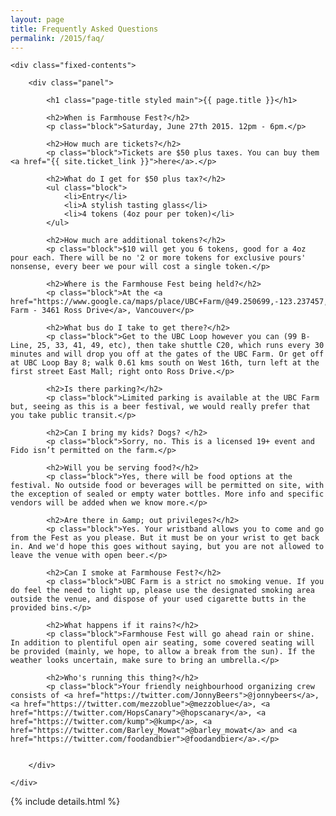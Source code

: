 ```yaml
---
layout: page
title: Frequently Asked Questions
permalink: /2015/faq/
---
```


<div class="panel-container one-up faq-1up">

	<div class="fixed-contents">

		<div class="panel">

		    <h1 class="page-title styled main">{{ page.title }}</h1>

		    <h2>When is Farmhouse Fest?</h2>
			<p class="block">Saturday, June 27th 2015. 12pm - 6pm.</p>

		    <h2>How much are tickets?</h2>
			<p class="block">Tickets are $50 plus taxes. You can buy them <a href="{{ site.ticket_link }}">here</a>.</p>

		    <h2>What do I get for $50 plus tax?</h2>
		    <ul class="block">
				<li>Entry</li>
				<li>A stylish tasting glass</li>
				<li>4 tokens (4oz pour per token)</li>
			</ul>

		    <h2>How much are additional tokens?</h2>
			<p class="block">$10 will get you 6 tokens, good for a 4oz pour each. There will be no '2 or more tokens for exclusive pours' nonsense, every beer we pour will cost a single token.</p>

		    <h2>Where is the Farmhouse Fest being held?</h2>
			<p class="block">At the <a href="https://www.google.ca/maps/place/UBC+Farm/@49.250699,-123.237457,14z/data=!4m2!3m1!1s0x548672d4799fae1f:0xe9b92d59922eb0d">UBC Farm - 3461 Ross Drive</a>, Vancouver</p>

		    <h2>What bus do I take to get there?</h2>
			<p class="block">Get to the UBC Loop however you can (99 B-Line, 25, 33, 41, 49, etc), then take shuttle C20, which runs every 30 minutes and will drop you off at the gates of the UBC Farm. Or get off at UBC Loop Bay 8; walk 0.61 kms south on West 16th, turn left at the first street East Mall; right onto Ross Drive.</p>

		    <h2>Is there parking?</h2>
			<p class="block">Limited parking is available at the UBC Farm but, seeing as this is a beer festival, we would really prefer that you take public transit.</p>

		    <h2>Can I bring my kids? Dogs? </h2>
			<p class="block">Sorry, no. This is a licensed 19+ event and Fido isn’t permitted on the farm.</p>

		    <h2>Will you be serving food?</h2>
			<p class="block">Yes, there will be food options at the festival. No outside food or beverages will be permitted on site, with the exception of sealed or empty water bottles. More info and specific vendors will be added when we know more.</p>

		    <h2>Are there in &amp; out privileges?</h2>
			<p class="block">Yes. Your wristband allows you to come and go from the Fest as you please. But it must be on your wrist to get back in. And we'd hope this goes without saying, but you are not allowed to leave the venue with open beer.</p>

		    <h2>Can I smoke at Farmhouse Fest?</h2>
			<p class="block">UBC Farm is a strict no smoking venue. If you do feel the need to light up, please use the designated smoking area outside the venue, and dispose of your used cigarette butts in the provided bins.</p>

		    <h2>What happens if it rains?</h2>
			<p class="block">Farmhouse Fest will go ahead rain or shine. In addition to plentiful open air seating, some covered seating will be provided (mainly, we hope, to allow a break from the sun). If the weather looks uncertain, make sure to bring an umbrella.</p>

		    <h2>Who's running this thing?</h2>
		    <p class="block">Your friendly neighbourhood organizing crew consists of <a href="https://twitter.com/JonnyBeers">@jonnybeers</a>, <a href="https://twitter.com/mezzoblue">@mezzoblue</a>, <a href="https://twitter.com/HopsCanary">@hopscanary</a>, <a href="https://twitter.com/kump">@kump</a>, <a href="https://twitter.com/Barley_Mowat">@barley_mowat</a> and <a href="https://twitter.com/foodandbier">@foodandbier</a>.</p>

			
		</div>

	</div>
</div>


{% include details.html %}